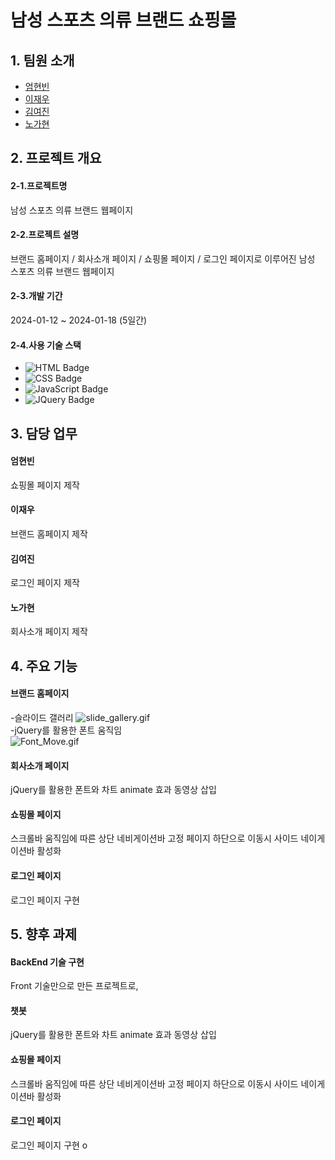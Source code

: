 # 남성 스포츠 의류 브랜드 쇼핑몰

## 1. 팀원 소개
  * [엄현빈](https://github.com/UHB4)
  * [이재우](https://github.com/unbreakablesh)
  * [김여진](https://github.com/yeojin10044)
  * [노가현](https://github.com/dashboard)

## 2. 프로젝트 개요
#### 2-1.프로젝트명  
   남성 스포츠 의류 브랜드 웹페이지
#### 2-2.프로젝트 설명
   브랜드 홈페이지 / 회사소개 페이지 / 쇼핑몰 페이지 / 로그인 페이지로 이루어진 남성 스포츠 의류 브랜드 웹페이지
#### 2-3.개발 기간
   2024-01-12 ~ 2024-01-18 (5일간)
#### 2-4.사용 기술 스택
  * ![HTML Badge](https://img.shields.io/badge/HTML5-E34F26?style=flat&logo=HTML5&logoColor=white)
  * ![CSS Badge](https://img.shields.io/badge/CSS3-1572B6?style=flat&logo=CSS3&logoColor=white)
  * ![JavaScript Badge](https://img.shields.io/badge/JavaScript-F7DF1E?style=flat&logo=JavaScript&logoColor=white)
  * ![JQuery Badge](https://img.shields.io/badge/jQuery-0769AD?style=flat&logo=jQuery&logoColor=white)

## 3. 담당 업무
#### 엄현빈 
   쇼핑몰 페이지 제작
#### 이재우
   브랜드 홈페이지 제작
   
#### 김여진
   로그인 페이지 제작 
#### 노가현
   회사소개 페이지 제작

## 4. 주요 기능
#### 브랜드 홈페이지 
   -슬라이드 갤러리
   ![slide_gallery.gif](/imageFile/Animation1.gif)  
   -jQuery를 활용한 폰트 움직임  
   ![Font_Move.gif](/imageFile/Animation2.gif)
#### 회사소개 페이지
   jQuery를 활용한 폰트와 차트 animate 효과
   동영상 삽입
#### 쇼핑몰 페이지
   스크롤바 움직임에 따른 상단 네비게이션바 고정
   페이지 하단으로 이동시 사이드 네이게이션바 활성화
#### 로그인 페이지
   로그인 페이지 구현

## 5. 향후 과제
#### BackEnd 기술 구현 
   Front 기술만으로 만든 프로젝트로, 
#### 챗봇
   jQuery를 활용한 폰트와 차트 animate 효과
   동영상 삽입
#### 쇼핑몰 페이지
   스크롤바 움직임에 따른 상단 네비게이션바 고정
   페이지 하단으로 이동시 사이드 네이게이션바 활성화
#### 로그인 페이지
   로그인 페이지 구현
o
